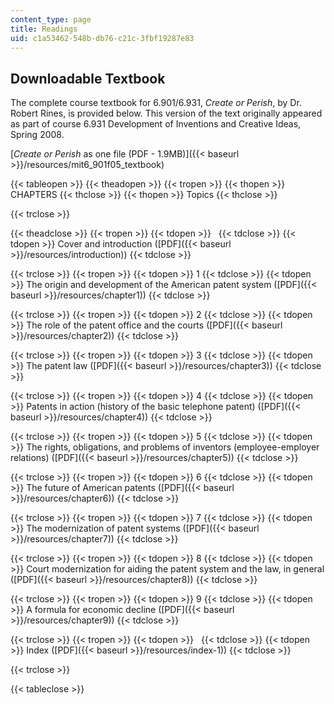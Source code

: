 ```yaml
---
content_type: page
title: Readings
uid: c1a53462-548b-db76-c21c-3fbf19287e83
---
```


Downloadable Textbook
---------------------

The complete course textbook for 6.901/6.931, _Create or Perish_, by Dr. Robert Rines, is provided below. This version of the text originally appeared as part of course 6.931 Development of Inventions and Creative Ideas, Spring 2008.

[_Create or Perish_ as one file (PDF - 1.9MB)]({{< baseurl >}}/resources/mit6_901f05_textbook)

{{< tableopen >}}
{{< theadopen >}}
{{< tropen >}}
{{< thopen >}}
CHAPTERS
{{< thclose >}}
{{< thopen >}}
Topics
{{< thclose >}}

{{< trclose >}}

{{< theadclose >}}
{{< tropen >}}
{{< tdopen >}}
 
{{< tdclose >}}
{{< tdopen >}}
Cover and introduction ([PDF]({{< baseurl >}}/resources/introduction))
{{< tdclose >}}

{{< trclose >}}
{{< tropen >}}
{{< tdopen >}}
1
{{< tdclose >}}
{{< tdopen >}}
The origin and development of the American patent system ([PDF]({{< baseurl >}}/resources/chapter1))
{{< tdclose >}}

{{< trclose >}}
{{< tropen >}}
{{< tdopen >}}
2
{{< tdclose >}}
{{< tdopen >}}
The role of the patent office and the courts ([PDF]({{< baseurl >}}/resources/chapter2))
{{< tdclose >}}

{{< trclose >}}
{{< tropen >}}
{{< tdopen >}}
3
{{< tdclose >}}
{{< tdopen >}}
The patent law ([PDF]({{< baseurl >}}/resources/chapter3))
{{< tdclose >}}

{{< trclose >}}
{{< tropen >}}
{{< tdopen >}}
4
{{< tdclose >}}
{{< tdopen >}}
Patents in action (history of the basic telephone patent) ([PDF]({{< baseurl >}}/resources/chapter4))
{{< tdclose >}}

{{< trclose >}}
{{< tropen >}}
{{< tdopen >}}
5
{{< tdclose >}}
{{< tdopen >}}
The rights, obligations, and problems of inventors (employee-employer relations) ([PDF]({{< baseurl >}}/resources/chapter5))
{{< tdclose >}}

{{< trclose >}}
{{< tropen >}}
{{< tdopen >}}
6
{{< tdclose >}}
{{< tdopen >}}
The future of American patents ([PDF]({{< baseurl >}}/resources/chapter6))
{{< tdclose >}}

{{< trclose >}}
{{< tropen >}}
{{< tdopen >}}
7
{{< tdclose >}}
{{< tdopen >}}
The modernization of patent systems ([PDF]({{< baseurl >}}/resources/chapter7))
{{< tdclose >}}

{{< trclose >}}
{{< tropen >}}
{{< tdopen >}}
8
{{< tdclose >}}
{{< tdopen >}}
Court modernization for aiding the patent system and the law, in general ([PDF]({{< baseurl >}}/resources/chapter8))
{{< tdclose >}}

{{< trclose >}}
{{< tropen >}}
{{< tdopen >}}
9
{{< tdclose >}}
{{< tdopen >}}
A formula for economic decline ([PDF]({{< baseurl >}}/resources/chapter9))
{{< tdclose >}}

{{< trclose >}}
{{< tropen >}}
{{< tdopen >}}
 
{{< tdclose >}}
{{< tdopen >}}
Index ([PDF]({{< baseurl >}}/resources/index-1))
{{< tdclose >}}

{{< trclose >}}

{{< tableclose >}}